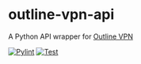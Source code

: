 # outline-vpn-api

A Python API wrapper for [Outline VPN](https://getoutline.org/)

[![Pylint](https://github.com/jadolg/outline-vpn-api/actions/workflows/pylint.yml/badge.svg)](https://github.com/jadolg/outline-vpn-api/actions/workflows/pylint.yml) 
[![Test](https://github.com/jadolg/outline-vpn-api/actions/workflows/test.yml/badge.svg)](https://github.com/jadolg/outline-vpn-api/actions/workflows/test.yml)
